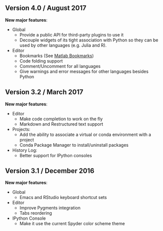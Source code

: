 ## Version 4.0 / August 2017

**New major features**:
* Global 
  - Provide a public API for third-party plugins to use it
  - Decouple widgets of its tight association with Python so they can be
    used by other languages (e.g. Julia and R).
* Editor
  - Bookmarks (See [Matlab Bookmarks](http://blogs.mathworks.com/community//2007/06/15/scroll-less-with-editor-bookmarks/))
  - Code folding support
  - Comment/Uncomment for all languages
  - Give warnings and error messages for other languages besides Python

## Version 3.2 / March 2017

**New major features**:
* Editor
    - Make code completion to work on the fly
    - Markdown and Restructured text support
* Projects:
    - Add the ability to associate a virtual or conda environment with a project
    - Conda Package Manager to install/uninstall packages
* History Log:
    - Better support for IPython consoles

## Version 3.1 / December 2016

**New major features**:
* Global
    - Emacs and RStudio keyboard shortcut sets
* Editor
    - Improve Pygments integration
    - Tabs reordering
* IPython Console
    - Make it use the current Spyder color scheme theme